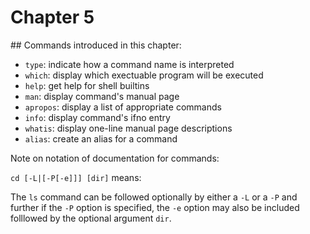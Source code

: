 # Chapter 5

## Commands introduced in this chapter:

- `type`: indicate how a command name is interpreted
- `which`: display which exectuable program will be executed
- `help`: get help for shell builtins
- `man`: display command's manual page
- `apropos`: display a list of appropriate commands
- `info`: display command's ifno entry
- `whatis`: display one-line manual page descriptions
- `alias`: create an alias for a command

Note on notation of documentation for commands:

`cd [-L|[-P[-e]]] [dir]` means:

The `ls` command can be followed optionally by either a `-L` or a `-P` and further if the `-P` option is specified, the `-e` option may also be included folllowed by the optional argument `dir`.
